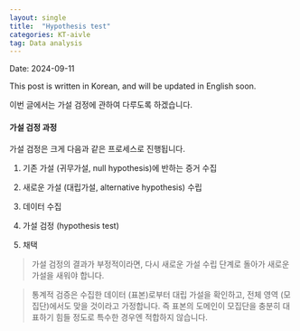 ```yaml
---
layout: single
title:  "Hypothesis test"
categories: KT-aivle
tag: Data analysis
---
```


Date: 2024-09-11

This post is written in Korean, and will be updated in English soon.  

이번 글에서는 가설 검정에 관하여 다루도록 하겠습니다.  

#### 가설 검정 과정

가설 검정은 크게 다음과 같은 프로세스로 진행됩니다.

1. 기존 가설 (귀무가설, null hypothesis)에 반하는 증거 수집

2. 새로운 가설 (대립가설, alternative hypothesis) 수립

3. 데이터 수집

4. 가설 검정 (hypothesis test)

5. 채택

> 가설 검정의 결과가 부정적이라면, 다시 새로운 가설 수립 단계로 돌아가 새로운 가설을 새워야 합니다.

> 통계적 검증은 수집한 데이터 (표본)로부터 대립 가설을 확인하고, 전체 영역 (모집단)에서도 맞을 것이라고 가정합니다. 즉 표본의 도메인이 모집단을 충분히 대표하기 힘들 정도로 특수한 경우엔 적합하지 않습니다.



